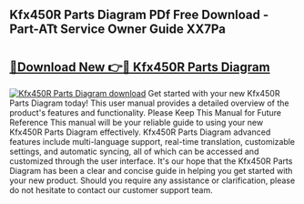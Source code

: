 ## Kfx450R Parts Diagram PDf Free Download - Part-ATt Service Owner Guide XX7Pa

# <h2><a href="http://dfmo7k.blite.top/?on=Kfx450R+Parts+Diagram">🔗Download New 👉🔴 Kfx450R Parts Diagram</a></h2>

[![Kfx450R Parts Diagram download](https://i.imgur.com/lujVjoI.png)](http://dfmo7k.blite.top/?on=Kfx450R+Parts+Diagram)
Get started with your new Kfx450R Parts Diagram today! This user manual provides a detailed overview of the product's features and functionality. Please Keep This Manual for Future Reference This manual will be your reliable guide to using your new Kfx450R Parts Diagram effectively. Kfx450R Parts Diagram advanced features include multi-language support, real-time translation, customizable settings, and automatic syncing, all of which can be accessed and customized through the user interface. It's our hope that the Kfx450R Parts Diagram has been a clear and concise guide in helping you get started with your new product. Should you require any assistance or clarification, please do not hesitate to contact our customer support team.
